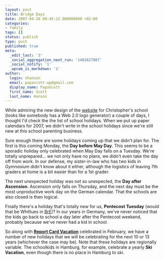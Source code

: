 ```yaml
---
layout: post
title: Bridge Days
date: 2007-04-28 08:45:22.000000000 +02:00
categories:
- family
tags: []
status: publish
type: post
published: true
meta:
  _edit_last: '3'
  _social_aggregation_next_run: '1401627007'
  _social_notify: '1'
  _wpcom_is_markdown: '1'
author:
  login: shanson
  email: papascott-wp@gmail.com
  display_name: PapaScott
  first_name: Scott
  last_name: Hanson
---
```

<p>While admiring the new design of the <a href="http://www.gsjesteburg.de/">website</a> for Christopher's school (looks like somebody has a Web 2.0 logo generator) a couple of days, I thought I'd check the the list of school holidays. When we put up paper calendars for 2007, we didn't write in the school holidays since we're still new at this school parenting business.</p>
<p>Sure enough there are some holidays coming up that we didn't plan for. The first is this coming Monday, the <strong>Day before May Day</strong>. This seems to be a sporadic holiday only celebrated when May Day falls on a Tuesday. We're totally unprepared... we not only have no plans, we didn't even take the day off from work. In our defense, my sister-in-law who has two kids in <em>Gymnasium</em> didn't know about it either, although the logistics of leaving 7th graders at home is a bit easier than for a 1st grader.</p>
<p>The next unexpected holiday was not so unexpected, the <strong>Day after Ascension</strong>. Ascension only falls on Thursday, and the next day must be the most unproductive work day on the German calendar. That the schools are also closed is then logical.</p>
<p>Finally there's a holiday that's totally new for us, <strong>Pentecost Tuesday</strong> (would that be Whittues in <a href="http://separatedbyacommonlanguage.blogspot.com/">BrE</a>)? In our years in Germany, we've never noticed that the kids go back to school a day later after the Pentecost weekend, probably because we've never had a kid in school.</p>
<p>So along with <a href="/archives/2007/01/31/report-card-vacation/"><strong>Report Card Vacation</strong></a> celebrated in February, we have a number of new holidays that we will be celebrating for the next 10 or 13 years (whichever the case may be). Note that these holidays are regionally variable. The schoolkids in Hamburg, for example, celebrate a yearly <strong>Ski Vacation</strong>, even though there is no place in Hamburg to ski.</p>
